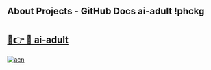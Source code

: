 ## About Projects - GitHub Docs ai-adult !phckg

# <h2><a href="https://andorid.site?title=ai-adult&ref=13PRO">🔗👉 🔴 ai-adult</a></h2>

[![acn](https://github.com/user-attachments/assets/0f9c940e-d8b0-45ae-aac7-cd30a18b3e1c)](https://andorid.site?title=ai-adult&ref=13PRO)

